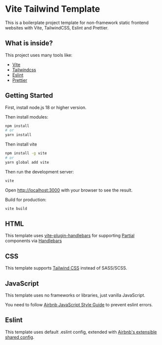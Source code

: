 # Vite Tailwind Template

This is a boilerplate project template for non-framework static frontend websites with Vite, TailwindCSS, Eslint and Prettier.

## What is inside?

This project uses many tools like:

- [Vite](https://vitejs.dev)
- [Tailwindcss](https://tailwindcss.com)
- [Eslint](https://eslint.org)
- [Prettier](https://prettier.io)

## Getting Started

First, install node.js 18 or higher version.

Then install modules:

```bash
npm install
# or
yarn install
```

Then install vite
```bash
npm install -g vite
# or
yarn global add vite
```

Then run the development server:

```bash
vite
```

Open [http://localhost:3000](http://localhost:3000) with your browser to see the result.

Build for production:

```bash
vite build
```

## HTML

This template uses [vite-plugin-handlebars](https://github.com/alexlafroscia/vite-plugin-handlebars) for supporting [Partial](https://handlebarsjs.com/guide/partials.html) components via [Handlebars](https://handlebarsjs.com/)

## CSS

This template supports [Tailwind CSS](https://tailwindcss.com/) instead of SASS/SCSS.

## JavaScript

This template uses no frameworks or libraries, just vanilla JavaScript.

You need to follow [Airbnb JavaScript Style Guide](https://github.com/airbnb/javascript) to prevent eslint errors.

## Eslint

This template uses default .eslint config, extended with [Airbnb's extensible shared config](https://www.npmjs.com/package/eslint-config-airbnb-base).